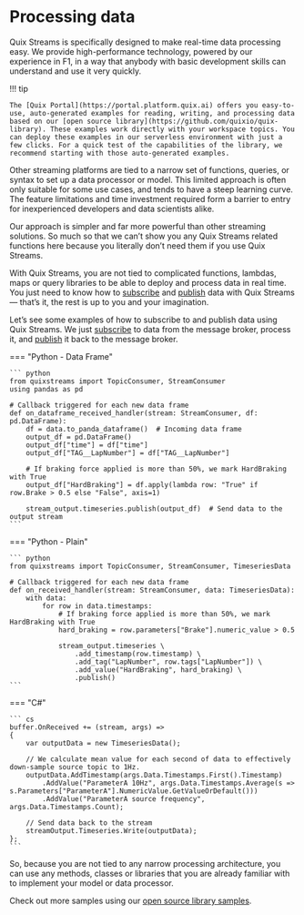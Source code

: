 # Processing data

Quix Streams is specifically designed to make real-time data processing easy. We provide high-performance technology, powered by our experience in F1, in a way that anybody with basic development skills can understand and use it very quickly.

!!! tip

	The [Quix Portal](https://portal.platform.quix.ai) offers you easy-to-use, auto-generated examples for reading, writing, and processing data based on our [open source library](https://github.com/quixio/quix-library). These examples work directly with your workspace topics. You can deploy these examples in our serverless environment with just a few clicks. For a quick test of the capabilities of the library, we recommend starting with those auto-generated examples.

Other streaming platforms are tied to a narrow set of functions, queries, or syntax to set up a data processor or model. This limited approach is often only suitable for some use cases, and tends to have a steep learning curve. The feature limitations and time investment required form a barrier to entry for inexperienced developers and data scientists alike.

Our approach is simpler and far more powerful than other streaming solutions. So much so that we can’t show you any Quix Streams related functions here because you literally don’t need them if you use Quix Streams.

With Quix Streams, you are not tied to complicated functions, lambdas, maps or query libraries to be able to deploy and process data in real time. You just need to know how to [subscribe](subscribe.md) and [publish](publish.md) data with Quix Streams — that’s it, the rest is up to you and your imagination.

Let’s see some examples of how to subscribe to and publish data using Quix Streams. We just [subscribe](subscribe.md) to data from the message broker, process it, and [publish](publish.md) it back to the message broker.

=== "Python - Data Frame"
    
    ``` python
    from quixstreams import TopicConsumer, StreamConsumer
    using pandas as pd

    # Callback triggered for each new data frame
    def on_dataframe_received_handler(stream: StreamConsumer, df: pd.DataFrame):
        df = data.to_panda_dataframe()  # Incoming data frame
        output_df = pd.DataFrame()
        output_df["time"] = df["time"]
        output_df["TAG__LapNumber"] = df["TAG__LapNumber"]
    
        # If braking force applied is more than 50%, we mark HardBraking with True
        output_df["HardBraking"] = df.apply(lambda row: "True" if row.Brake > 0.5 else "False", axis=1)
    
        stream_output.timeseries.publish(output_df)  # Send data to the output stream
    ```

=== "Python - Plain"
    
    ``` python
    from quixstreams import TopicConsumer, StreamConsumer, TimeseriesData

    # Callback triggered for each new data frame
    def on_received_handler(stream: StreamConsumer, data: TimeseriesData):
        with data:
            for row in data.timestamps:
                # If braking force applied is more than 50%, we mark HardBraking with True
                hard_braking = row.parameters["Brake"].numeric_value > 0.5
        
                stream_output.timeseries \
                    .add_timestamp(row.timestamp) \
                    .add_tag("LapNumber", row.tags["LapNumber"]) \
                    .add_value("HardBraking", hard_braking) \
                    .publish()
    ```

=== "C\#"
    
    ``` cs
    buffer.OnReceived += (stream, args) =>
    {
        var outputData = new TimeseriesData();
    
        // We calculate mean value for each second of data to effectively down-sample source topic to 1Hz.
        outputData.AddTimestamp(args.Data.Timestamps.First().Timestamp)
            .AddValue("ParameterA 10Hz", args.Data.Timestamps.Average(s => s.Parameters["ParameterA"].NumericValue.GetValueOrDefault()))
            .AddValue("ParameterA source frequency", args.Data.Timestamps.Count);
    
        // Send data back to the stream
        streamOutput.Timeseries.Write(outputData);
    };
    ```

So, because you are not tied to any narrow processing architecture, you can use any methods, classes or libraries that you are already familiar with to implement your model or data processor.

Check out more samples using our [open source library samples](https://github.com/quixio/quix-library).
